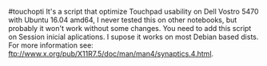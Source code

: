 #touchopti
It's a script that optimize Touchpad usability on Dell Vostro 5470 with Ubuntu 16.04 amd64, I never tested this on other notebooks, but probably it won't work without some changes.
You need to add this script on Session inicial aplications.
I supose it works on most Debian based dists.
For more information see: ftp://www.x.org/pub/X11R7.5/doc/man/man4/synaptics.4.html.
